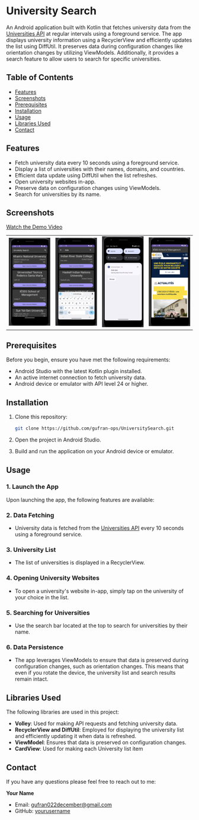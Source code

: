 # University Search

An Android application built with Kotlin that fetches university data from the [Universities API](http://universities.hipolabs.com/search) at regular intervals using a foreground service. The app displays university information using a RecyclerView and efficiently updates the list using DiffUtil. It preserves data during configuration changes like orientation changes by utilizing ViewModels. Additionally, it provides a search feature to allow users to search for specific universities.

## Table of Contents

- [Features](#features)
- [Screenshots](#screenshots)
- [Prerequisites](#prerequisites)
- [Installation](#installation)
- [Usage](#usage)
- [Libraries Used](#libraries-used)
- [Contact](#contact)

## Features

- Fetch university data every 10 seconds using a foreground service.
- Display a list of universities with their names, domains, and countries.
- Efficient data update using DiffUtil when the list refreshes.
- Open university websites in-app.
- Preserve data on configuration changes using ViewModels.
- Search for universities by its name.

## Screenshots
[Watch the Demo Video](https://youtube.com/shorts/Z9AUpptrSGU?si=AVA8ljIMpF2eetM0)
<table>
  <tr>
    <td style="text-align:center;">
      <img src="screenshots/screenshot1.png" alt="Screenshot 1" width="250" />
    </td>
    <td style="text-align:center;">
      <img src="screenshots/screenshot2.png" alt="Screenshot 2" width="250" />
    </td>
    <td style="text-align:center;">
      <img src="screenshots/screenshot3.png" alt="Screenshot 4" width="250" />
    </td>
    <td style="text-align:center;">
      <img src="screenshots/screenshot4.png" alt="Screenshot 4" width="250" />
    </td>
  </tr>
</table>


## Prerequisites

Before you begin, ensure you have met the following requirements:

- Android Studio with the latest Kotlin plugin installed.
- An active internet connection to fetch university data.
- Android device or emulator with API level 24 or higher.

## Installation

1. Clone this repository:

   ```bash
   git clone https://github.com/gufran-ops/UniversitySearch.git
2. Open the project in Android Studio.

3. Build and run the application on your Android device or emulator.

## Usage

### 1. Launch the App

Upon launching the app, the following features are available:

### 2. Data Fetching

- University data is fetched from the [Universities API](http://universities.hipolabs.com/search) every 10 seconds using a foreground service.

### 3. University List

- The list of universities is displayed in a RecyclerView.

### 4. Opening University Websites

- To open a university's website in-app, simply tap on the university of your choice in the list.

### 5. Searching for Universities

- Use the search bar located at the top to search for universities by their name.

### 6. Data Persistence

- The app leverages ViewModels to ensure that data is preserved during configuration changes, such as orientation changes. This means that even if you rotate the device, the university list and search results remain intact.

## Libraries Used

The following libraries are used in this project:

- **Volley**: Used for making API requests and fetching university data.
- **RecyclerView and DiffUtil**: Employed for displaying the university list and efficiently updating it when data is refreshed.
- **ViewModel**: Ensures that data is preserved on configuration changes.
- **CardView**: Used for making each University list item


## Contact

If you have any questions please feel free to reach out to me:

**Your Name**
- Email: gufran022december@gmail.com
- GitHub: [yourusername](https://github.com/gufran-ops)


